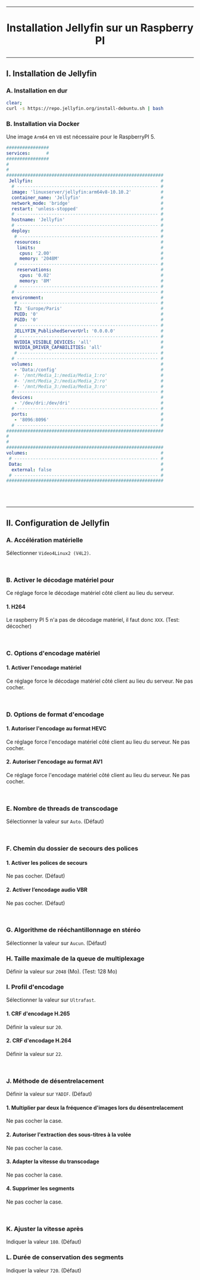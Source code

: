 ---------------------------------------------------------------------------------------------------------------------------------------------------------------------------------------------
# <p align='center'> Installation Jellyfin sur un Raspberry PI</p>
---------------------------------------------------------------------------------------------------------------------------------------------------------------------------------------------
## I. Installation de Jellyfin
### A. Installation en dur
```bash
clear;
curl -s https://repo.jellyfin.org/install-debuntu.sh | bash
```

### B. Installation via Docker
Une image `Arm64` en `V8` est nécessaire pour le RaspberryPI 5.
```yml
################
services:      #
################
#
#
###########################################################
 Jellyfin:                                                #
  # ----------------------------------------------------- #
  image: 'linuxserver/jellyfin:arm64v8-10.10.2'           #
  container_name: 'Jellyfin'                              #
  network_mode: 'bridge'                                  #
  restart: 'unless-stopped'                               #
  # ----------------------------------------------------- #
  hostname: 'Jellyfin'                                    #
  # ----------------------------------------------------- #
  deploy:                                                 #
   # ---------------------------------------------------- #
   resources:                                             #
    limits:                                               #
     cpus: '2.00'                                         #
     memory: '2048M'                                      #
   # ---------------------------------------------------- #
    reservations:                                         #
     cpus: '0.02'                                         #
     memory: '8M'                                         #
   # ---------------------------------------------------- #
  # ----------------------------------------------------- #
  environment:                                            #
   # ---------------------------------------------------- #
   TZ: 'Europe/Paris'                                     #
   PUID: '0'                                              #
   PGID: '0'                                              #
   # ---------------------------------------------------- #
   JELLYFIN_PublishedServerUrl: '0.0.0.0'                 #
   # ---------------------------------------------------- #
   NVIDIA_VISIBLE_DEVICES: 'all'                          #
   NVIDIA_DRIVER_CAPABILITIES: 'all'                      # 
   # ---------------------------------------------------- #
  # ----------------------------------------------------- #
  volumes:                                                #
   - 'Data:/config'                                       #
   #- '/mnt/Media_1:/media/Media_1:ro'                    #
   #- '/mnt/Media_2:/media/Media_2:ro'                    #
   #- '/mnt/Media_3:/media/Media_3:ro'                    #
  # ----------------------------------------------------- #
  devices:                                                #
   - '/dev/dri:/dev/dri'                                  #
  # ----------------------------------------------------- #
  ports:                                                  #
   - '8096:8096'                                          #
  # ----------------------------------------------------- #
###########################################################
#
#
###########################################################
volumes:                                                  #
 # ------------------------------------------------------ #
 Data:                                                    #
  external: false                                         #
 # ------------------------------------------------------ #
###########################################################
```
<br />
<br />

---------------------------------------------------------------------------------------------------------------------------------------------------------------------------------------------
## II. Configuration de Jellyfin
### A. Accélération matérielle
Sélectionner `Video4Linux2 (V4L2)`.

<br />

### B. Activer le décodage matériel pour
Ce réglage force le décodage matériel côté client au lieu du serveur.
#### 1. H264
Le raspberry PI 5 n'a pas de décodage matériel, il faut donc `XXX`. (Test: décocher)

<br />

### C. Options d'encodage matériel
#### 1. Activer l'encodage matériel
Ce réglage force le décodage matériel côté client au lieu du serveur. Ne pas cocher.

<br />

### D. Options de format d'encodage
#### 1. Autoriser l'encodage au format HEVC
Ce réglage force l'encodage matériel côté client au lieu du serveur. Ne pas cocher.
#### 2. Autoriser l'encodage au format AV1
Ce réglage force l'encodage matériel côté client au lieu du serveur. Ne pas cocher.

<br />

### E. Nombre de threads de transcodage
Sélectionner la valeur sur  `Auto`. (Défaut)

<br />

### F. Chemin du dossier de secours des polices
#### 1. Activer les polices de secours
Ne pas cocher. (Défaut)

#### 2. Activer l’encodage audio VBR
Ne pas cocher. (Défaut)

<br />

### G. Algorithme de rééchantillonnage en stéréo
Sélectionner la valeur sur  `Aucun`. (Défaut)
<br />

### H. Taille maximale de la queue de multiplexage
Définir la valeur sur `2048` (Mo). (Test: 128 Mo)
<br />

### I. Profil d'encodage
Sélectionner la valeur sur `Ultrafast`.

#### 1. CRF d'encodage H.265
Définir la valeur sur `20`.

#### 2. CRF d'encodage H.264
Définir la valeur sur `22`.

<br />

### J. Méthode de désentrelacement
Définir la valeur sur `YADIF`. (Défaut)
#### 1. Multiplier par deux la fréquence d'images lors du désentrelacement
Ne pas cocher la case.

#### 2. Autoriser l'extraction des sous-titres à la volée
Ne pas cocher la case.

#### 3. Adapter la vitesse du transcodage
Ne pas cocher la case.

#### 4. Supprimer les segments
Ne pas cocher la case.

<br />

### K. Ajuster la vitesse après
Indiquer la valeur `180`. (Défaut)
<br />

### L. Durée de conservation des segments
Indiquer la valeur `720`. (Défaut)
<br />
